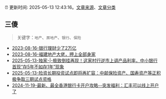 :alarm_clock: 更新时间: 2025-05-13 12:43:16。[文章来源](/README.md)、[文章分类](/TAGS.md)

## 三傻


> 关键字：`地产`、`房地产`、`银行`、`保险`



- [2023-08-16-银行理财少了2万亿](https://www.aicaijing.com.cn/article/18565) 
- [2023-08-16-福建地产大佬，押上全部身家](https://www.aicaijing.com.cn/article/18567) 
- [2025-05-13-独家-|-极致倒挂再现！这家村行逆市上调产品利率，中小银行首现“存5年不如存1年”现象](https://www.cls.cn/detail/2029206) 
- [2025-05-13-险资长期投资试点即将再扩容：中邮保险资产、国寿资产等正积极争取三期试点资格](https://www.cls.cn/detail/2029505) 
- [2024-11-19-最新、最全香港银行卡开户攻略--突发福利：汇丰可以线上开户了](https://xueqiu.com/8108653112/313443790) 
